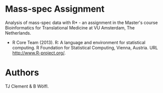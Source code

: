 # Mass-spec Assignment
Analysis of mass-spec data with R* - an assignment in the Master's course Bioinformatics for Translational Medicine at VU Amsterdam, The Netherlands.

* R Core Team (2013). R: A language and environment for statistical computing. R Foundation for Statistical Computing, Vienna, Austria. URL http://www.R-project.org/.

# Authors
TJ Clement & B Wölfl.


